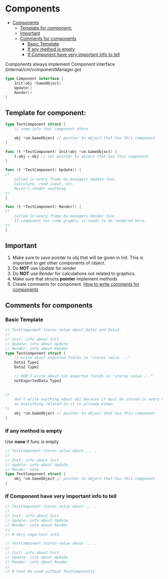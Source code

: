 # Components

<!-- TOC -->
* [Components](#components)
  * [Template for component:](#template-for-component-)
  * [Important](#important)
  * [Comments for components](#comments-for-components)
    * [Basic Template](#basic-template)
    * [If any method is empty](#if-any-method-is-empty)
    * [If Component have very important info to tell](#if-component-have-very-important-info-to-tell)
<!-- TOC -->

Components always implement Component interface (internal/cm/componentManager.go)
```go
type Component interface {
    Init(obj *GameObject)
    Update()
    Render()
}
```

## Template for component: 
```go
type TestComponent struct {
    // some info that component store

    obj *cm.GameObject // pointer to object that has this component
}

func (t *TestComponent) Init(obj *cm.GameObject) {
	t.obj = obj // set pointer to object that has this component
}

func (t *TestComponent) Update() { 
/*
	Called in every frame by managers Update func.
	Calculate, read input, etc.
	Mustn't render anything 
*/
}

func (t *TestComponent) Render() {
/*
    Called in every frame by managers Render func.
    If component has some graphic it needs to be rendered here.
*/
}
```
## Important
1. Make sure to save pointer to obj that will be given in Init. This is important to get other components of object.
2. Do **NOT** use *Update* for render 
3. Do **NOT** use *Render* for calculations not related to graphics.
4. Make sure that structs **pointer** implement methods 
5. Create comments for component. [How to write comments for components](#comments-for-components)

## Comments for components
### Basic Template
```go
// TestComponent stores value about Data1 and Data2.
//
// Init: info about Init
// Update: info about Update
// Render: info about Render
type TestComponent struct {
    // write about exported fields in "stores value ..."
    Data1 Type1 
    Data2 Type2

    // DON'T write about not exported fields in "stores value ..."
    notExportedData Type3
    
	
/*
    don't write anything about obj because it must be stored in every component, 
    so everything related to it is already known
*/
    obj *cm.GameObject // pointer to object that has this component
}
```
### If any method is empty
Use **none** if func is empty
```go
// TestComponent stores value about ... .
//
// Init: info about Init
// Update: info about Update
// Render: none
type TestComponent struct {
    obj *cm.GameObject // pointer to object that has this component
}
```
### If Component have very important info to tell
```go
// TestComponent stores value about ... .
//
// Init: info about Init
// Update: info about Update
// Render: info about Render
//
// # Very important info
```
```go
// TestComponent stores value about ... .
//
// Init: info about Init
// Update: info about Update
// Render: info about Render
//
// # Cant be used without TestComponent2
```